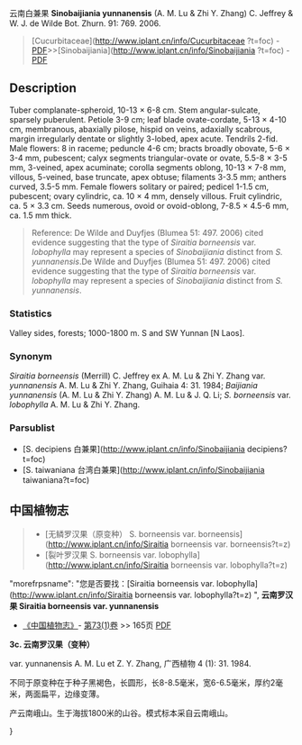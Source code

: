 云南白兼果 **Sinobaijiania yunnanensis** (A. M. Lu & Zhi Y. Zhang) C. Jeffrey & W. J. de Wilde Bot. Zhurn. 91: 769. 2006.

> [Cucurbitaceae](http://www.iplant.cn/info/Cucurbitaceae ?t=foc) - [PDF](http://iplant.cn/foc/pdf/Cucurbitaceae.pdf)>>[Sinobaijiania](http://www.iplant.cn/info/Sinobaijiania ?t=foc) - [PDF](http://www.iplant.cn/foc/pdf/Sinobaijiania.pdf)

## Description

Tuber complanate-spheroid, 10-13 × 6-8 cm. Stem angular-sulcate, sparsely puberulent. Petiole 3-9 cm; leaf blade ovate-cordate, 5-13 × 4-10 cm, membranous, abaxially pilose, hispid on veins, adaxially scabrous, margin irregularly dentate or slightly 3-lobed, apex acute. Tendrils 2-fid. Male flowers: 8 in raceme; peduncle 4-6 cm; bracts broadly obovate, 5-6 × 3-4 mm, pubescent; calyx segments triangular-ovate or ovate, 5.5-8 × 3-5 mm, 3-veined, apex acuminate; corolla segments oblong, 10-13 × 7-8 mm, villous, 5-veined, base truncate, apex obtuse; filaments 3-3.5 mm; anthers curved, 3.5-5 mm. Female flowers solitary or paired; pedicel 1-1.5 cm, pubescent; ovary cylindric, ca. 10 × 4 mm, densely villous. Fruit cylindric, ca. 5 × 3.3 cm. Seeds numerous, ovoid or ovoid-oblong, 7-8.5 × 4.5-6 mm, ca. 1.5 mm thick.

> Reference: 
> De Wilde and Duyfjes (Blumea 51: 497. 2006) cited evidence suggesting that the type of *Siraitia borneensis* var. *lobophylla* may represent a species of *Sinobaijiania* distinct from *S. yunnanensis*.De Wilde and Duyfjes (Blumea 51: 497. 2006) cited evidence suggesting that the type of *Siraitia borneensis* var. *lobophylla* may represent a species of *Sinobaijiania* distinct from *S. yunnanensis*.

### Statistics
Valley sides, forests; 1000-1800 m. S and SW Yunnan [N Laos].

### Synonym
*Siraitia borneensis* (Merrill) C. Jeffrey ex A. M. Lu & Zhi Y. Zhang var. *yunnanensis* A. M. Lu & Zhi Y. Zhang, Guihaia 4: 31. 1984; *Baijiania yunnanensis* (A. M. Lu & Zhi Y. Zhang) A. M. Lu & J. Q. Li; *S. borneensis* var. *lobophylla* A. M. Lu & Zhi Y. Zhang.

### Parsublist

* [S.  decipiens  白兼果](http://www.iplant.cn/info/Sinobaijiania decipiens?t=foc)
* [S.  taiwaniana  台湾白兼果](http://www.iplant.cn/info/Sinobaijiania taiwaniana?t=foc)

## 中国植物志

> * [无鳞罗汉果（原变种）  S.  borneensis var. borneensis](http://www.iplant.cn/info/Siraitia borneensis var. borneensis?t=z)
> * [裂叶罗汉果  S.  borneensis var. lobophylla](http://www.iplant.cn/info/Siraitia borneensis var. lobophylla?t=z)

  "morefrpsname": "您是否要找：<span class='spantxt'>[Siraitia borneensis var. lobophylla](http://www.iplant.cn/info/Siraitia borneensis var. lobophylla?t=z) ",
**云南罗汉果 Siraitia borneensis var. yunnanensis**

* [《中国植物志》](http://www.iplant.cn/frps)- [第73(1)卷](http://www.iplant.cn/frps/vol/73(1)) >> 165页 [PDF](http://www.iplant.cn/frps/pdf/73(1)/165c.PDF)

**3c. 云南罗汉果（变种）**

var. yunnanensis A. M. Lu et Z. Y. Zhang, 广西植物 4 (1): 31. 1984.

不同于原变种在于种子黑褐色，长圆形，长8-8.5毫米，宽6-6.5毫米，厚约2毫米，两面扁平，边缘变薄。

产云南峨山。生于海拔1800米的山谷。模式标本采自云南峨山。

}